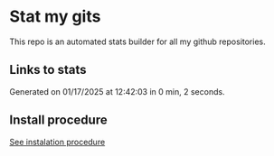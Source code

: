 # Stat my gits

This repo is an automated stats builder for all my github repositories.

## Links to stats


Generated on 01/17/2025 at 12:42:03 in 0 min, 2 seconds.

## Install procedure

[See instalation procedure](./src/install.md)
